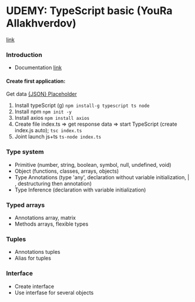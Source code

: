 # UDEMY: TypeScript basic (YouRa Allakhverdov)
[link](https://www.udemy.com/course/typescript-bootcamp/learn/lecture/26214098?start=0#overview)

### Introduction
- Documentation [link](https://www.typescriptlang.org/docs/)

#### Create first application:
Get data <a href="https://jsonplaceholder.typicode.com/todos" target="_blank">{JSON} Placeholder</a>
1. Install typeScript (g) 
`npm install-g typescript ts node` 
2. Install npm 
`npm init -y` 
3. Install axios 
`npm install axios` 
4. Create file index.ts => get response data => start TypeScript (create index.js auto); 
`tsc index.ts`   
5. Joint launch js+ts 
`ts-node index.ts` 

### Type system
- Primitive (number, string, boolean, symbol, null, undefined, void)
- Object (functions, classes, arrays, objects)
- Type Annotations (type 'any', declaration without variable initialization, | , destructuring then annotation)
- Type Inference (declaration with variable initialization)

### Typed arrays
- Annotations array, matrix
- Methods arrays, flexible types

### Tuples
- Annotations tuples
- Alias for tuples

### Interface
- Create interface
- Use interfase for several objects








